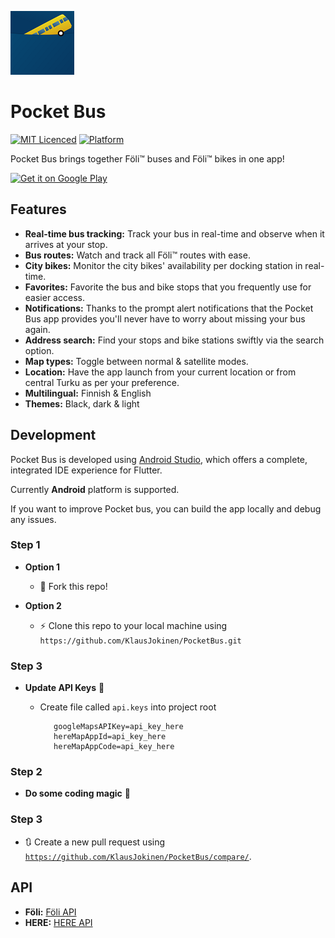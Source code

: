 ![Screenshot](pb_logo.png)
# Pocket Bus #

[![MIT Licenced](https://img.shields.io/badge/License-MIT-blue.svg)](https://opensource.org/licenses/MIT)
[![Platform](https://img.shields.io/badge/Platform-Flutter-yellow.svg)](https://flutter.io)


Pocket Bus brings together F&ouml;li&trade; buses and F&ouml;li&trade; bikes in one app!

 [<img src="https://play.google.com/intl/en_us/badges/images/generic/en_badge_web_generic.png"    
      alt="Get it on Google Play"    
      height="80">](https://play.google.com/store/apps/details?id=com.klasudeveloper.pocketbus)    

## Features ##
- **Real-time bus tracking:** Track your bus in real-time and observe when it arrives at your stop.
- **Bus routes:** Watch and track all F&ouml;li&trade; routes with ease.
- **City bikes:** Monitor the city bikes' availability per docking station in real-time.
- **Favorites:** Favorite the bus and bike stops that you frequently use for easier access.
- **Notifications:** Thanks to the prompt alert notifications that the Pocket Bus app provides you'll never have to worry about missing your bus again.
- **Address search:** Find your stops and bike stations swiftly via the search option.
- **Map types:** Toggle between normal & satellite modes.
- **Location:** Have the app launch from your current location or from central Turku as per your preference.
- **Multilingual:** Finnish & English
- **Themes:** Black, dark & light

## Development ##
Pocket Bus is developed using [Android Studio](https://developer.android.com/studio), which offers a complete, integrated IDE experience for Flutter.

Currently **Android** platform is supported.

If you want to improve Pocket bus, you can build the app locally and debug any issues.


### Step 1

- **Option 1**
    - 🍴 Fork this repo!

- **Option 2**
    - ⚡ Clone this repo to your local machine using `https://github.com/KlausJokinen/PocketBus.git`
    
### Step 3

- **Update API Keys** 🔑
    - Create file called `api.keys` into project root

       ```text
          googleMapsAPIKey=api_key_here
          hereMapAppId=api_key_here
          hereMapAppCode=api_key_here
       ```

### Step 2

- **Do some coding magic** 🧙

### Step 3

- 🔃 Create a new pull request using <a href="https://github.com/KlausJokinen/PocketBus/compare/`" target="_blank">`https://github.com/KlausJokinen/PocketBus/compare/`</a>.


## API ##
- **F&ouml;li:** [F&ouml;li API](http://data.foli.fi/)
- **HERE:** [HERE API](https://developer.here.com/)


